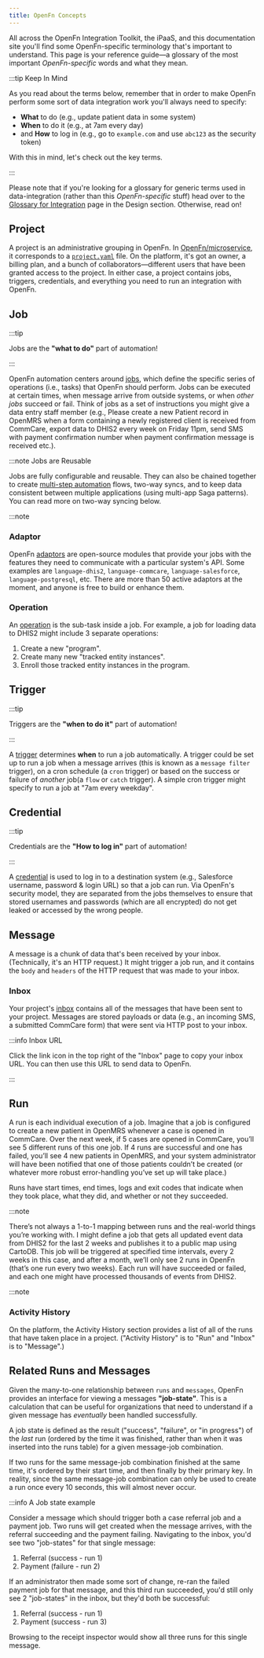 ```yaml
---
title: OpenFn Concepts
---
```


All across the OpenFn Integration Toolkit, the iPaaS, and this documentation
site you'll find some OpenFn-specific terminology that's important to
understand. This page is your reference guide—a glossary of the most important
_OpenFn-specific_ words and what they mean.

:::tip Keep In Mind

As you read about the terms below, remember that in order to make OpenFn perform
some sort of data integration work you'll always need to specify:

- **What** to do (e.g., update patient data in some system)
- **When** to do it (e.g., at 7am every day)
- and **How** to log in (e.g., go to `example.com` and use `abc123` as the
  security token)

With this in mind, let's check out the key terms.

:::

Please note that if you're looking for a glossary for generic terms used in
data-integration (rather than this _OpenFn-specific_ stuff) head over to the
[Glossary for Integration](/documentation/get-started/glossary) page in the
Design section. Otherwise, read on!

## Project

A project is an administrative grouping in OpenFn. In
[OpenFn/microservice](/documentation/deploy/portability/), it corresponds to a
[`project.yaml`](/documentation/deploy/portability#proposal-v2-latest) file. On the
platform, it's got an owner, a billing plan, and a bunch of
collaborators—different users that have been granted access to the project. In
either case, a project contains jobs, triggers, credentials, and everything you
need to run an integration with OpenFn.

## Job

:::tip

Jobs are the **"what to do"** part of automation!

:::

OpenFn automation centers around [jobs](/documentation/build/workflows), which define
the specific series of operations (i.e., tasks) that OpenFn should perform. Jobs
can be executed at certain times, when message arrive from outside systems, or
when _other jobs_ succeed or fail. Think of jobs as a set of instructions you
might give a data entry staff member (e.g., Please create a new Patient record
in OpenMRS when a form containing a newly registered client is received from
CommCare, export data to DHIS2 every week on Friday 11pm, send SMS with payment
confirmation number when payment confirmation message is received etc.).

:::note Jobs are Reusable

Jobs are fully configurable and reusable. They can also be chained together to
create [multi-step automation](/documentation/build/steps/multiple-operationss) flows,
two-way syncs, and to keep data consistent between multiple applications (using
multi-app Saga patterns). You can read more on two-way syncing below.

:::note

### Adaptor

OpenFn [adaptors](/adaptors) are open-source modules that
provide your jobs with the features they need to communicate with a particular
system's API. Some examples are `language-dhis2`, `language-commcare`,
`language-salesforce`, `language-postgresql`, etc. There are more than 50 active
adaptors at the moment, and anyone is free to build or enhance them.

### Operation

An [operation](/documentation/build/steps/operations) is the sub-task inside a job. For
example, a job for loading data to DHIS2 might include 3 separate operations:

1. Create a new "program".
2. Create many new "tracked entity instances".
3. Enroll those tracked entity instances in the program.

## Trigger

:::tip

Triggers are the **"when to do it"** part of automation!

:::

A [trigger](/documentation/build/triggers) determines **when** to run a job
automatically. A trigger could be set up to run a job when a message arrives
(this is known as a `message filter` trigger), on a cron schedule (a `cron`
trigger) or based on the success or failure of _another_ job(a `flow` or `catch`
trigger). A simple cron trigger might specify to run a job at "7am every
weekday".

## Credential

:::tip

Credentials are the **"How to log in"** part of automation!

:::

A [credential](/documentation/build/credentials) is used to log in to a
destination system (e.g., Salesforce username, password & login URL) so that a
job can run. Via OpenFn's security model, they are separated from the jobs
themselves to ensure that stored usernames and passwords (which are all
encrypted) do not get leaked or accessed by the wrong people.

## Message

A message is a chunk of data that's been received by your inbox. (Technically,
it's an HTTP request.) It might trigger a job run, and it contains the `body`
and `headers` of the HTTP request that was made to your inbox.

### Inbox

Your project's [inbox](/documentation/legacy/build/inbox) contains all of the messages
that have been sent to your project. Messages are stored payloads or data (e.g.,
an incoming SMS, a submitted CommCare form) that were sent via HTTP post to your
inbox.

:::info Inbox URL

Click the link icon in the top right of the "Inbox" page to copy your inbox URL.
You can then use this URL to send data to OpenFn.

:::

## Run

A run is each individual execution of a job. Imagine that a job is configured to
create a new patient in OpenMRS whenever a case is opened in CommCare. Over the
next week, if 5 cases are opened in CommCare, you’ll see 5 different runs of
this one job. If 4 runs are successful and one has failed, you’ll see 4 new
patients in OpenMRS, and your system administrator will have been notified that
one of those patients couldn’t be created (or whatever more robust
error-handling you’ve set up will take place.)

Runs have start times, end times, logs and exit codes that indicate when they
took place, what they did, and whether or not they succeeded.

:::note

There’s not always a 1-to-1 mapping between runs and the real-world things
you’re working with. I might define a job that gets all updated event data from
DHIS2 for the last 2 weeks and publishes it to a public map using CartoDB. This
job will be triggered at specified time intervals, every 2 weeks in this case,
and after a month, we’ll only see 2 runs in OpenFn (that’s one run every two
weeks). Each run will have succeeded or failed, and each one might have
processed thousands of events from DHIS2.

:::note

### Activity History

On the platform, the Activity History section provides a list of all of the runs
that have taken place in a project. ("Activity History" is to "Run" and "Inbox"
is to "Message".)

## Related Runs and Messages

Given the many-to-one relationship between `runs` and `messages`, OpenFn
provides an interface for viewing a messages **"job-state"**. This is a
calculation that can be useful for organizations that need to understand if a
given message has _eventually_ been handled successfully.

A job state is defined as the result ("success", "failure", or "in progress") of
the _last_ run (ordered by the time it was finished, rather than when it was
inserted into the runs table) for a given message-job combination.

If two runs for the same message-job combination finished at the same time, it's
ordered by their start time, and then finally by their primary key. In reality,
since the same message-job combination can only be used to create a run once
every 10 seconds, this will almost never occur.

:::info A Job state example

Consider a message which should trigger both a case referral job and a payment
job. Two runs will get created when the message arrives, with the referral
succeeding and the payment failing. Navigating to the inbox, you'd see two
"job-states" for that single message:

1. Referral (success - run 1)
2. Payment (failure - run 2)

If an administrator then made some sort of change, re-ran the failed payment job
for that message, and this third run succeeded, you'd still only see 2
"job-states" in the inbox, but they'd both be successful:

1. Referral (success - run 1)
2. Payment (success - run 3)

Browsing to the receipt inspector would show all three runs for this single
message.
